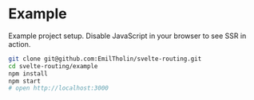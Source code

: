 # Example

Example project setup. Disable JavaScript in your browser to see SSR in action.

```bash
git clone git@github.com:EmilTholin/svelte-routing.git
cd svelte-routing/example
npm install
npm start
# open http://localhost:3000
```
